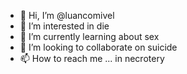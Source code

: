 - 👋 Hi, I’m @luancomivel
- 👀 I’m interested in die
- 🌱 I’m currently learning about sex
- 💞️ I’m looking to collaborate on suicide
- 📫 How to reach me ... in necrotery

<!---
luancomivel/luancomivel is a ✨ special ✨ repository because its `README.md` (this file) appears on your GitHub profile.
You can click the Preview link to take a look at your changes.
